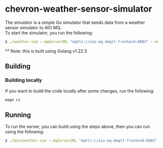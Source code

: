 # chevron-weather-sensor-simulator

The simulator is a simple Go simulator that sends data from a weather sensor simulator to AIO MQ. <br/>
To start the simulator, you run the following:
```cmd
$ ./weather-sim --mqServerURL "mqtts://aio-mq-dmqtt-frontend:8883" --mqTopic "foo-topic"
```

** Note: this is built using Golang v1.22.3

## Building
### Building locally
If you want to build the code locally after some changes, run the following:
```cmd
mage ci
```

## Running
To run the server, you can build using the steps above, then you can run using the following:
```cmd
$ ./bin/weather-sim --mqServerURL "mqtts://aio-mq-dmqtt-frontend:8883" --mqTopic "foo-topic"
```
